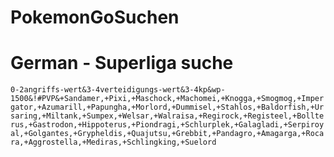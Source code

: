 # PokemonGoSuchen

# German - Superliga suche
`0-2angriffs-wert&3-4verteidigungs-wert&3-4kp&wp-1500&!#PVP&+Sandamer,+Pixi,+Maschock,+Machomei,+Knogga,+Smogmog,+Impergator,+Azumarill,+Papungha,+Morlord,+Dummisel,+Stahlos,+Baldorfish,+Ursaring,+Miltank,+Sumpex,+Welsar,+Walraisa,+Regirock,+Registeel,+Bollterus,+Gastrodon,+Hippoterus,+Piondragi,+Schlurplek,+Galagladi,+Serpiroyal,+Golgantes,+Grypheldis,+Quajutsu,+Grebbit,+Pandagro,+Amagarga,+Rocara,+Aggrostella,+Mediras,+Schlingking,+Suelord`
